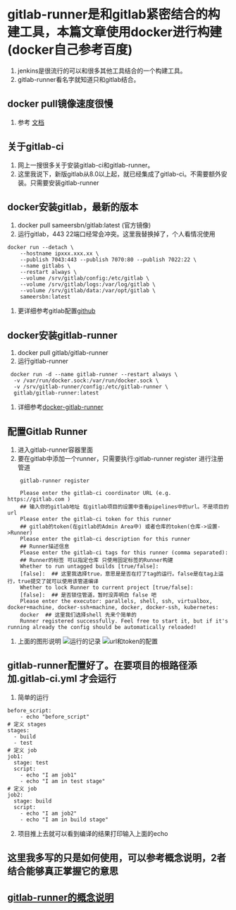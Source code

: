 # gitlab-runner是和gitlab紧密结合的构建工具，本篇文章使用docker进行构建(docker自己参考百度)

1. jenkins是很流行的可以和很多其他工具结合的一个构建工具。
2. gitlab-runner看名字就知道只和gitlab结合。

## docker pull镜像速度很慢

1. 参考 [文档](https://code.csdn.net/micrqwe/document/file/docker.md "文档")

## 关于gitlab-ci
1. 网上一搜很多关于安装gitlab-ci和gitlab-runner。
2. 这里我说下，新版gitlab从8.0以上起，就已经集成了gitlab-ci。不需要额外安装。只需要安装gitlab-runner

## docker安装gitlab，最新的版本

1. docker pull sameersbn/gitlab:latest (官方镜像)
1. 运行gitlab，443 22端口经常会冲突。这里我替换掉了，个人看情况使用
```
docker run --detach \
    --hostname ipxxx.xxx.xx \
    --publish 7043:443 --publish 7070:80 --publish 7022:22 \
    --name gitlabs \
    --restart always \
    --volume /srv/gitlab/config:/etc/gitlab \
    --volume /srv/gitlab/logs:/var/log/gitlab \
    --volume /srv/gitlab/data:/var/opt/gitlab \
    sameersbn:latest
```

1. 更详细参考gitlab配置[github](https://github.com/sameersbn/docker-gitlab "github")

## docker安装gitlab-runner

1. docker pull gitlab/gitlab-runner
2. 运行gitlab-runner
```
 docker run -d --name gitlab-runner --restart always \
  -v /var/run/docker.sock:/var/run/docker.sock \
  -v /srv/gitlab-runner/config:/etc/gitlab-runner \
  gitlab/gitlab-runner:latest
```

1. 详细参考[docker-gitlab-runner](https://docs.gitlab.com/runner/install/docker.html "docker-gitlab-runner")

## 配置Gitlab Runner

1. 进入gitlab-runner容器里面
1. 要在gitlab中添加一个runner，只需要执行:gitlab-runner register  进行注册管道
```
	gitlab-runner register

	Please enter the gitlab-ci coordinator URL (e.g. https://gitlab.com )
	## 输入你的gitlab地址 在gitlab项目的设置中查看pipelines中的url。不是项目的url
	Please enter the gitlab-ci token for this runner
	## gitlab的token(在gitlab的Admin Area中) 或者仓库的token(仓库->设置->Runner)
	Please enter the gitlab-ci description for this runner
	## Runner描述信息
	Please enter the gitlab-ci tags for this runner (comma separated):
	## Runner的标签 可以指定仓库 只使用固定标签的Runner构建
	Whether to run untagged builds [true/false]:
	[false]:  ## 这里我选择true，意思是是否在打了tag的运行。false是在tag上运行，true提交了就可以使用该管道编译
	Whether to lock Runner to current project [true/false]:
	[false]:  ## 是否锁住管道，暂时没弄明白 false 吧
	Please enter the executor: parallels, shell, ssh, virtualbox, docker+machine, docker-ssh+machine, docker, docker-ssh, kubernetes:
	docker  ## 这里我们选择shell 先来个简单的
	Runner registered successfully. Feel free to start it, but if it's running already the config should be automatically reloaded!
```

1. 上面的图形说明
![运行的记录](https://csdn-code.oss.aliyuncs.com/php-upload-images/20170606-1104-22563-4156/QQ%25E6%2588%25AA%25E5%259B%25BE20170606110343.jpg "运行的记录")
![url和token的配置](https://csdn-code.oss.aliyuncs.com/php-upload-images/20170606-1105-24298-0173/QQ%25E6%2588%25AA%25E5%259B%25BE20170606110427.jpg "url和token的配置")

## gitlab-runner配置好了。在要项目的根路径添加.gitlab-ci.yml 才会运行

1. 简单的运行
```
before_script:
    - echo "before_script"
# 定义 stages
stages:
  - build
  - test
# 定义 job
job1:
  stage: test
  script:
    - echo "I am job1"
    - echo "I am in test stage"
# 定义 job
job2:
  stage: build
  script:
    - echo "I am job2"
    - echo "I am in build stage"
```

2. 项目推上去就可以看到编译的结果打印输入上面的echo

## 这里我多写的只是如何使用，可以参考概念说明，2者结合能够真正掌握它的意思
## [gitlab-runner的概念说明](https://scarletsky.github.io/2016/07/29/use-gitlab-ci-for-continuous-integration/ "gitlab-runner的概念说明")